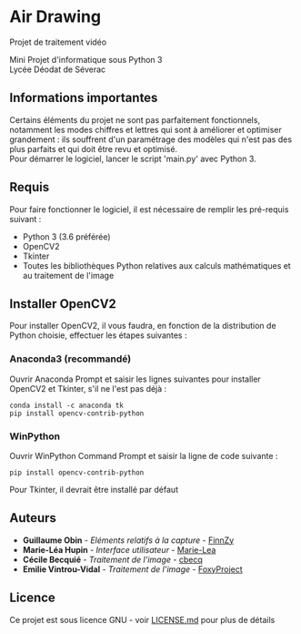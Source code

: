 # Air Drawing
Projet de traitement vidéo

Mini Projet d'informatique sous Python 3 \
Lycée Déodat de Séverac

## Informations importantes
Certains éléments du projet ne sont pas parfaitement fonctionnels, notamment les modes chiffres et lettres qui sont à améliorer et optimiser grandement : ils souffrent d'un paramétrage des modèles qui n'est pas des plus parfaits et qui doit être revu et optimisé. \
Pour démarrer le logiciel, lancer le script 'main.py' avec Python 3.

## Requis
Pour faire fonctionner le logiciel, il est nécessaire de remplir les pré-requis suivant :
* Python 3 (3.6 préférée)
* OpenCV2
* Tkinter
* Toutes les bibliothèques Python relatives aux calculs mathématiques et au traitement de l'image

## Installer OpenCV2
Pour installer OpenCV2, il vous faudra, en fonction de la distribution de Python choisie, effectuer les étapes suivantes :

### Anaconda3 (recommandé)
Ouvrir Anaconda Prompt et saisir les lignes suivantes pour installer OpenCV2 et Tkinter, s'il ne l'est pas déjà :

```
conda install -c anaconda tk
pip install opencv-contrib-python
```

### WinPython
Ouvrir WinPython Command Prompt et saisir la ligne de code suivante :

```
pip install opencv-contrib-python
```

Pour Tkinter, il devrait être installé par défaut

## Auteurs
* **Guillaume Obin** - *Eléments relatifs à la capture* - [FinnZy](https://github.com/FinnZy)
* **Marie-Léa Hupin** - *Interface utilisateur* - [Marie-Lea](https://github.com/Marie-Lea)
* **Cécile Becquié** - *Traitement de l'image* - [cbecq](https://github.com/cbecq)
* **Emilie Vintrou-Vidal** - *Traitement de l'image* - [FoxyProject](https://github.com/FoxyProject)

## Licence
Ce projet est sous licence GNU - voir [LICENSE.md](LICENSE.md) pour plus de détails
